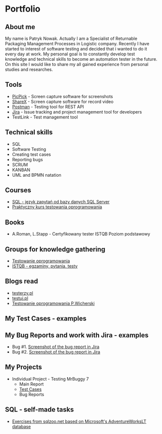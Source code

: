 # Portfolio
## About me
My name is Patryk Nowak. Actually I am a Specialist of Returnable Packaging Management Processes in Logistic company. Recently I have started to interest of software testing and decided that i wanted to do it every day at work. My personal goal is to constantly develop test knowledge and technical skills to become an automation tester in the future. On this site I would like to share my all gained experience from personal studies and researches.
## Tools
* [PicPick](https://picpick.app/pl/) - Screen capture software for screenshots
* [ShareX](https://getsharex.com) - Screen capture software for record video
* [Postman](https://www.postman.com) - Testing tool for REST API
* [Jira](https://www.atlassian.com/pl/software/jira) - Issue tracking and project management tool for developers
* TestLink - Test management tool
## Technical skills
* SQL
* Software Testing
* Creating test cases
* Reporting bugs
* SCRUM
* KANBAN
* UML and BPMN natation
## Courses
* [SQL - język zapytań od bazy danych SQL Server](https://www.udemy.com/course/kurs-sql)
* [Praktyczny kurs testowania oprogramowania](https://www.udemy.com/course/praktyczny-kurs-testowania-oprogramowania)
## Books
* A.Roman, L.Stapp - Certyfikowany tester ISTQB Poziom podstawowy
## Groups for knowledge gathering
* [Testowanie oprogramowania](https://www.facebook.com/groups/TestowanieOprogramowania)
* [ISTQB - egzaminy, pytania, testy](https://www.facebook.com/groups/194288250951242)
## Blogs read
* [testerzy.pl](https://testerzy.pl)
* [testuj.pl](https://testuj.pl/blog/)
* [Testowanie oprogramowania P.Wicherski](https://pwicherski.gitbook.io/testowanie-oprogramowania/)
## My Test Cases - examples
## My Bug Reports and work with Jira - examples
* Bug #1. [Screenshot of the bug report in Jira](https://drive.google.com/drive/u/1/folders/1vyjhqXelUGUfonlZTGZzKosEShYlkXZV)
* Bug #2. [Screenshot of the bug report in Jira](https://drive.google.com/drive/u/1/folders/1vyjhqXelUGUfonlZTGZzKosEShYlkXZV)
## My Projects
* Individual Project - Testing MrBuggy 7
  * Main Report
  * [Test Cases](https://drive.google.com/drive/folders/19p2g3N0y57Ols8BXPBgrIFIu9lwhcKYq?usp=sharing)
  * Bug Reports 
## SQL - self-made tasks
* [Exercises from sqlzoo.net based on Microsoft's AdventureWorksLT database](https://github.com/nvcrox/portfolio/blob/main/Advance_Works%20Zadania.sql)

